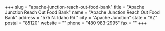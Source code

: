 +++
slug = "apache-junction-reach-out-food-bank"
title = "Apache Junction Reach Out Food Bank"
name = "Apache Junction Reach Out Food Bank"
address = "575 N. Idaho Rd."
city = "Apache Junction"
state = "AZ"
postal = "85120"
website = ""
phone = "480 983-2995"
fax = ""
+++
